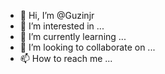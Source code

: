 - 👋 Hi, I’m @Guzinjr
- 👀 I’m interested in ...
- 🌱 I’m currently learning ...
- 💞️ I’m looking to collaborate on ...
- 📫 How to reach me ...

<!---
Guzinjr/Guzinjr is a ✨ special ✨ repository because its `README.md` (this file) appears on your GitHub profile.
You can click the Preview link to take a look at your changes.
--->
